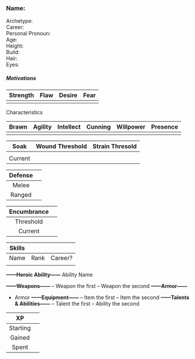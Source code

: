 ### Name:  
Archetype:  
Career:   
Personal Pronoun:  
Age:  
Height:  
Build:  
Hair:  
Eyes:  


##### Motivations 

| Strength | Flaw  | Desire | Fear |  
| :---: | :---: | :---: | :---: |
|          |       |        |      |

Characteristics

| Brawn | Agility | Intellect | Cunning | Willpower | Presence |  
| :---: |  :---:  |   :---:   | :---:   |   :---:   |  :---:   |
|       |         |           |         |           |          |

| Soak  | Wound Threshold | Strain Thresold |
| :---: |      :---:      |      :---:      |
|       |                 |                 |
|Current|                 |                 |

| Defense | |
| :---:   | :---: |
| Melee   |       |
| Ranged  |       |

| Encumbrance | |
| :---: | :---: |
| Threshold |   |
| Current   |   |

| Skills | | |
| :---: | :---: | :---: |
| Name | Rank | Career? |
|      |      |         |

**——Heroic Ability——**
Ability Name


**——Weapons——**
– Weapon the first
– Weapon the second
**——Armor——**
- Armor
**——Equipment——**
– Item the first
– Item the second
**——Talents & Abilities——**
– Talent the first
– Ability the second

| XP       |       |
| :---:    | :---: |
| Starting |       |
| Gained   |       |
| Spent    |       |
